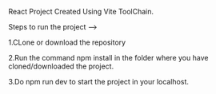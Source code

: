 React Project Created Using Vite ToolChain.


Steps to run the project -->

1.CLone or download the repository

2.Run the command npm install in the folder where you have cloned/downloaded the project.

3.Do npm run dev to start the project in your localhost.

